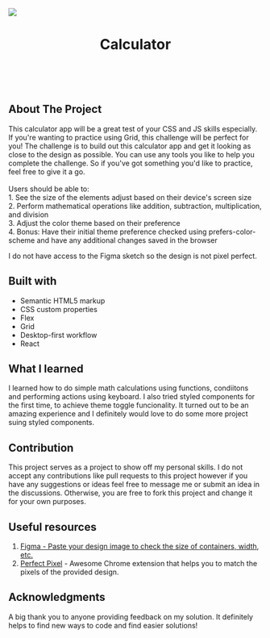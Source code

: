 <img src="https://github.com/catherineisonline/calculator/blob/main/public/project-preview.png?raw=true"></img>

<h1 align="center">Calculator</h1>


<br>
<br>
<br>

## About The Project

<p>This calculator app will be a great test of your CSS and JS skills especially. If you're wanting to practice using Grid, this challenge will be perfect for you!
The challenge is to build out this calculator app and get it looking as close to the design as possible.
You can use any tools you like to help you complete the challenge. So if you've got something you'd like to practice, feel free to give it a go.
<br><br>Users should be able to:
<br>
1. See the size of the elements adjust based on their device's screen size
<br>
2. Perform mathematical operations like addition, subtraction, multiplication, and division
<br>
3. Adjust the color theme based on their preference
<br>
4. Bonus: Have their initial theme preference checked using prefers-color-scheme and have any additional changes saved in the browser
<br>
<p>I do not have access to the Figma sketch so the design is not pixel perfect.</p>

## Built with

- Semantic HTML5 markup
- CSS custom properties
- Flex
- Grid
- Desktop-first workflow
- React

## What I learned

I learned how to do simple math calculations using functions, condiitons and performing actions using keyboard. I also tried styled components for the first time, to achieve theme toggle funcionality. It turned out to be an amazing experience and I definitely would love to do some more project suing styled components.

## Contribution

This project serves as a project to show off my personal skills. I do not accept any contributions like pull requests to this project however if you have any suggestions or ideas feel free to message me or submit an idea in the discussions. Otherwise, you are free to fork this project and change it for your own purposes. 

## Useful resources

1. <a href="https://www.figma.com/">Figma - Paste your design image to check the size of containers, width, etc.
2. <a href="https://chrome.google.com/webstore/detail/perfectpixel-by-welldonec/dkaagdgjmgdmbnecmcefdhjekcoceebi">Perfect Pixel</a> - Awesome Chrome extension that helps you to match the pixels of the provided design.

## Acknowledgments

A big thank you to anyone providing feedback on my solution. It definitely helps to find new ways to code and find easier solutions!
